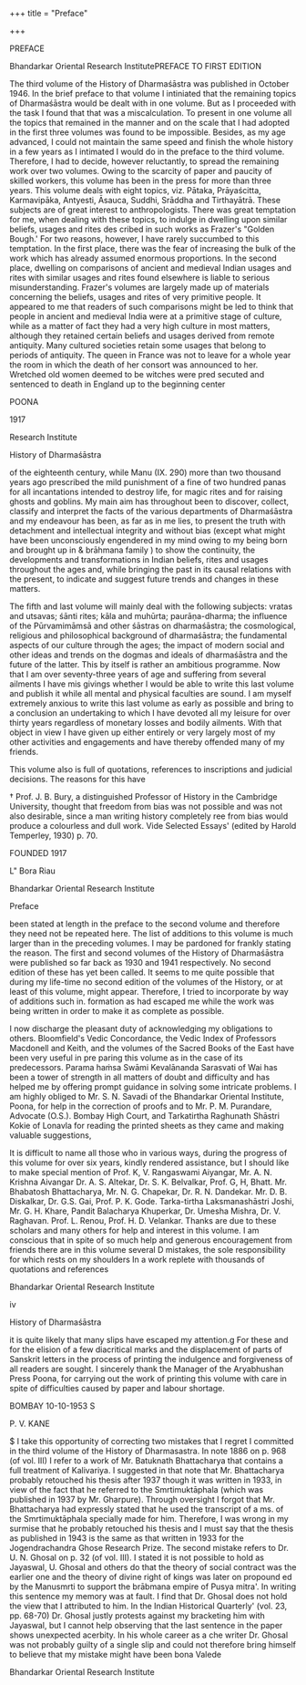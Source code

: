 +++
title = "Preface"

+++

PREFACE

Bhandarkar Oriental Research InstitutePREFACE TO FIRST EDITION

The third volume of the History of Dharmaśāstra was published in October 1946. In the brief preface to that volume I intiniated that the remaining topics of Dharmaśāstra would be dealt with in one volume. But as I proceeded with the task I found that that was a miscalculation. To present in one volume all the topics that remained in the manner and on the scale that I had adopted in the first three volumes was found to be impossible. Besides, as my age advanced, I could not maintain the same speed and finish the whole history in a few years as I intimated I would do in the preface to the third volume. Therefore, I had to decide, however reluctantly, to spread the remaining work over two volumes. Owing to the scarcity of paper and paucity of skilled workers, this volume has been in the press for more than three years. This volume deals with eight topics, viz. Pātaka, Prāyaścitta, Karmavipāka, Antyesti, Āsauca, Suddhi, Srāddha and Tirthayātrā. These subjects are of great interest to anthropologists. There was great temptation for me, when dealing with these topics, to indulge in dwelling upon similar beliefs, usages and rites des cribed in such works as Frazer's "Golden Bough.' For two reasons, however, I have rarely succumbed to this temptation. In the first place, there was the fear of increasing the bulk of the work which has already assumed enormous proportions. In the second place, dwelling on comparisons of ancient and medieval Indian usages and rites with similar usages and rites found elsewhere is liable to serious misunderstanding. Frazer's volumes are largely made up of materials concerning the beliefs, usages and rites of very primitive people. It appeared to me that readers of such comparisons might be led to think that people in ancient and medieval India were at a primitive stage of culture, while as a matter of fact they had a very high culture in most matters, although they retained certain beliefs and usages derived from remote antiquity. Many cultured societies retain some usages that belong to periods of antiquity. The queen in France was not to leave for a whole year the room in which the death of her consort was announced to her. Wretched old women deemed to be witches were pred secuted and sentenced to death in England up to the beginning center

POONA

1917

Research Institute

History of Dharmaśāstra

of the eighteenth century, while Manu (IX. 290) more than two thousand years ago prescribed the mild punishment of a fine of two hundred panas for all incantations intended to destroy life, for magic rites and for raising ghosts and goblins. My main aim has throughout been to discover, collect, classify and interpret the facts of the various departments of Dharmaśāstra and my endeavour has been, as far as in me lies, to present the truth with detachment and intellectual integrity and without bias (except what might have been unconsciously engendered in my mind owing to my being born and brought up in & brāhmana family ) to show the continuity, the developments and transformations in Indian beliefs, rites and usages throughout the ages and, while bringing the past in its causal relations with the present, to indicate and suggest future trends and changes in these matters.

The fifth and last volume will mainly deal with the following subjects: vratas and utsavas; śānti rites; kāla and muhūrta; paurāṇa-dharma; the influence of the Pūrvamimāmsā and other śāstras on dharmaśāstra; the cosmological, religious and philosophical background of dharmaśāstra; the fundamental aspects of our culture through the ages; the impact of modern social and other ideas and trends on the dogmas and ideals of dharmaśāstra and the future of the latter. This by itself is rather an ambitious programme. Now that I am over seventy-three years of age and suffering from several ailments I have mis givings whether I would be able to write this last volume and publish it while all mental and physical faculties are sound. I am myself extremely anxious to write this last volume as early as possible and bring to a conclusion an undertaking to which I have devoted all my leisure for over thirty years regardless of monetary losses and bodily ailments. With that object in view I have given up either entirely or very largely most of my other activities and engagements and have thereby offended many of my friends.

This volume also is full of quotations, references to inscriptions and judicial decisions. The reasons for this have

† Prof. J. B. Bury, a distinguished Professor of History in the Cambridge University, thought that freedom from bias was not possible and was not also desirable, since a man writing history completely ree from bias would produce a colourless and dull work. Vide Selected Essays' (edited by Harold Temperley, 1930) p. 70.

FOUNDED 1917

L" Bora Riau

Bhandarkar Oriental Research Institute

Preface

been stated at length in the preface to the second volume and therefore they need not be repeated here. The list of additions to this volume is much larger than in the preceding volumes. I may be pardoned for frankly stating the reason. The first and second volumes of the History of Dharmaśāstra were published so far back as 1930 and 1941 respectively. No second edition of these has yet been called. It seems to me quite possible that during my life-time no second edition of the volumes of the History, or at least of this volume, might appear. Therefore, I tried to incorporate by way of additions such in. formation as had escaped me while the work was being written in order to make it as complete as possible.

I now discharge the pleasant duty of acknowledging my obligations to others. Bloomfield's Vedic Concordance, the Vedic Index of Professors Macdonell and Keith, and the volumes of the Sacred Books of the East have been very useful in pre paring this volume as in the case of its predecessors. Parama haṁsa Swāmi Kevalānanda Sarasvati of Wai has been a tower of strength in all matters of doubt and difficulty and has helped me by offering prompt guidance in solving some intricate problems. I am highly obliged to Mr. S. N. Savadi of the Bhandarkar Oriental Institute, Poona, for help in the correction of proofs and to Mr. P. M. Purandare, Advocate (O.S.). Bombay High Court, and Tarkatirtha Raghunath Shāstri Kokie of Lonavla for reading the printed sheets as they came and making valuable suggestions,

It is difficult to name all those who in various ways, during the progress of this volume for over six years, kindly rendered assistance, but I should like to make special mention of Prof. K, V. Rangaswami Aiyangar, Mr. A. N. Krishna Aivangar Dr. A. S. Altekar, Dr. S. K. Belvalkar, Prof. G, H, Bhatt. Mr. Bhabatosh Bhattacharya, Mr. N. G. Chapekar, Dr. R. N. Dandekar. Mr. D. B. Diskalkar, Dr. G.S. Gai, Prof. P. K. Gode. Tarka-tirtha Laksmanashāstri Joshi, Mr. G. H. Khare, Pandit Balacharya Khuperkar, Dr. Umesha Mishra, Dr. V. Raghavan. Prof. L. Renou, Prof. H. D. Velankar. Thanks are due to these scholars and many others for help and interest in this volume. I am conscious that in spite of so much help and generous encouragement from friends there are in this volume several D mistakes, the sole responsibility for which rests on my shoulders In a work replete with thousands of quotations and references

Bhandarkar Oriental Research Institute

iv

History of Dharmaśāstra

it is quite likely that many slips have escaped my attention.g For these and for the elision of a few diacritical marks and the displacement of parts of Sanskrit letters in the process of printing the indulgence and forgiveness of all readers are sought. I sincerely thank the Manager of the Aryabhushan Press Poona, for carrying out the work of printing this volume with care in spite of difficulties caused by paper and labour shortage.

BOMBAY 10-10-1953 S

P. V. KANE

$ I take this opportunity of correcting two mistakes that I regret I committed in the third volume of the History of Dharmasastra. In note 1886 on p. 968 (of vol. III) I refer to a work of Mr. Batuknath Bhattacharya that contains a full treatment of Kalivariya. I suggested in that note that Mr. Bhattacharya probably retouched his thesis after 1937 though it was written in 1933, in view of the fact that he referred to the Smrtimuktāphala (which was published in 1937 by Mr. Gharpure). Through oversight I forgot that Mr. Bhattacharya had expressly stated that he used the transcript of a ms. of the Smrtimuktāphala specially made for him. Therefore, I was wrong in my surmise that he probably retouched his thesis and I must say that the thesis as published in 1943 is the same as that written in 1933 for the Jogendrachandra Ghose Research Prize. The second mistake refers to Dr. U. N. Ghosal on p. 32 (of vol. III). I stated it is not possible to hold as Jayaswal, U. Ghosal and others do that the theory of social contract was the earlier one and the theory of divine right of kings was later on propound ed by the Manusmrti to support the brābmana empire of Pusya mitra'. In writing this sentence my memory was at fault. I find that Dr. Ghosal does not hold the view that I attributed to him. In the Indian Historical Quarterly' (vol. 23, pp. 68-70) Dr. Ghosal justly protests against my bracketing him with Jayaswal, but I cannot help observing that the last sentence in the paper shows unexpected acerbity. In his whole career as a che writer Dr. Ghosal was not probably guilty of a single slip and could not therefore bring himself to believe that my mistake might have been bona Valede

Bhandarkar Oriental Research Institute
